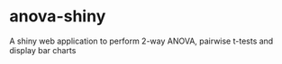 # anova-shiny
A shiny web application to perform 2-way ANOVA, pairwise t-tests and display bar charts
